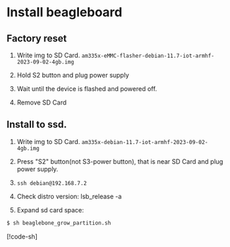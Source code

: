 # Install beagleboard

## Factory reset

1. Write img to SD Card.
 `am335x-eMMC-flasher-debian-11.7-iot-armhf-2023-09-02-4gb.img`

3. Hold S2 button and plug power supply

4. Wait until the device is flashed and powered off.

5. Remove SD Card



## Install to ssd. 

1. Write img to SD Card.
`am335x-debian-11.7-iot-armhf-2023-09-02-4gb.img`

3. Press "S2" button(not S3-power button), that is near SD Card and plug power supply.

4. ```ssh debian@192.168.7.2```

5. Check distro version: lsb_release -a

6. Expand sd card space: 

```sh
$ sh beaglebone_grow_partition.sh
```

[!code-sh[](beaglebone_grow_partition.sh)]
